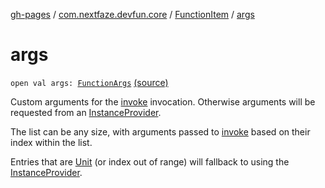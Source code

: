 [gh-pages](../../index.md) / [com.nextfaze.devfun.core](../index.md) / [FunctionItem](index.md) / [args](.)

# args

`open val args: `[`FunctionArgs`](../-function-args.md) [(source)](https://github.com/NextFaze/dev-fun/tree/master/devfun-annotations/src/main/java/com/nextfaze/devfun/core/Items.kt#L57)

Custom arguments for the [invoke](invoke.md) invocation. Otherwise arguments will be requested from an [InstanceProvider](../../com.nextfaze.devfun.inject/-instance-provider/index.md).

The list can be any size, with arguments passed to [invoke](invoke.md) based on their index within the list.

Entries that are [Unit](https://kotlinlang.org/api/latest/jvm/stdlib/kotlin/-unit/index.html) (or index out of range) will fallback to using the [InstanceProvider](../../com.nextfaze.devfun.inject/-instance-provider/index.md).

